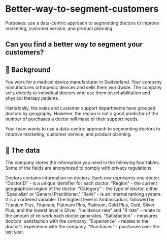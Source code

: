 # Better-way-to-segment-customers
Purposes: use a data-centric approach to segmenting doctors to improve marketing, customer service, and product planning.

## Can you find a better way to segment your customers?
## 📖 Background
You work for a medical device manufacturer in Switzerland. Your company manufactures orthopedic devices and sells them worldwide. The company sells directly to individual doctors who use them on rehabilitation and physical therapy patients.

Historically, the sales and customer support departments have grouped doctors by geography. However, the region is not a good predictor of the number of purchases a doctor will make or their support needs.

Your team wants to use a data-centric approach to segmenting doctors to improve marketing, customer service, and product planning.

## 💾 The data
The company stores the information you need in the following four tables. Some of the fields are anonymized to comply with privacy regulations.

Doctors contains information on doctors. Each row represents one doctor.
"DoctorID" - is a unique identifier for each doctor.
"Region" - the current geographical region of the doctor.
"Category" - the type of doctor, either 'Specialist' or 'General Practitioner.'
"Rank" - is an internal ranking system. It is an ordered variable: The highest level is Ambassadors, followed by Titanium Plus, Titanium, Platinum Plus, Platinum, Gold Plus, Gold, Silver Plus, and the lowest level is Silver.
"Incidence rate" and "R rate" - relate to the amount of re-work each doctor generates.
"Satisfaction" - measures doctors' satisfaction with the company.
"Experience" - relates to the doctor's experience with the company.
"Purchases" - purchases over the last year.
